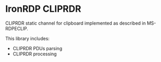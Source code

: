# IronRDP CLIPRDR

CLIPRDR static channel for clipboard implemented as described in MS-RDPECLIP.

This library includes:

- CLIPRDR PDUs parsing
- CLIPRDR processing
